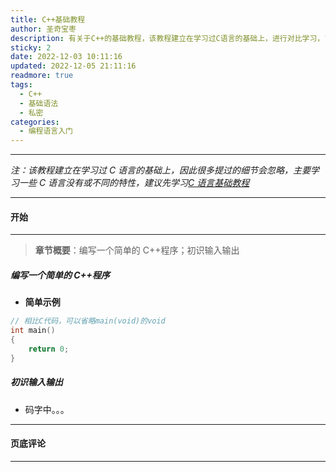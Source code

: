 ```yaml
---
title: C++基础教程
author: 圣奇宝枣
description: 有关于C++的基础教程，该教程建立在学习过C语言的基础上，进行对比学习，了解不同的特性和更多新内容
sticky: 2
date: 2022-12-03 10:11:16
updated: 2022-12-05 21:11:16
readmore: true
tags:
  - C++
  - 基础语法
  - 私密
categories:
  - 编程语言入门
---
```


---

_注：该教程建立在学习过 C 语言的基础上，因此很多提过的细节会忽略，主要学习一些 C 语言没有或不同的特性，建议先学习[C 语言基础教程](https://www.shengqibaozao.eu.org/2022/05/09/C%E8%AF%AD%E8%A8%80%E5%9F%BA%E7%A1%80%E6%95%99%E7%A8%8B/?t=1670037021388)_

---

#### **开始**

---

<div class="success">

> **章节概要**：编写一个简单的 C++程序；初识输入输出

</div>

##### **编写一个简单的 C++程序**

- **简单示例**

<!-- more -->

  ```cpp
  // 相比C代码，可以省略main(void)的void
  int main()
  {
      return 0;
  }
  ```

##### **初识输入输出**

- 码字中。。。

---

#### **页底评论**

---